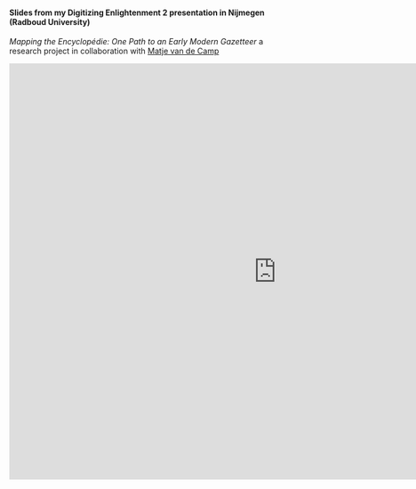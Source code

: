 #### Slides from my Digitizing Enlightenment 2 presentation in Nijmegen (Radboud University)

*Mapping the Encyclopédie: One Path to an Early Modern Gazetteer*
a research project in collaboration with [Matje van de Camp](http://www.taalmonsters.nl/)


<iframe src="https://docs.google.com/presentation/d/1LQfu4QcodOClrXALpONQO7wXH-dJq7VXQMiXNoCzLyc/embed?start=true&loop=false&delayms=5000" frameborder="0" width="960" height="749" allowfullscreen="true" mozallowfullscreen="true" webkitallowfullscreen="false"> </iframe>
